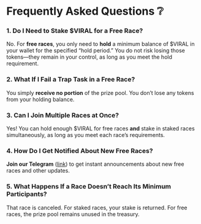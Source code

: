 # Frequently Asked Questions ❔

### 1. Do I Need to Stake $VIRAL for a Free Race?

No. For **free races**, you only need to **hold** a minimum balance of $VIRAL in your wallet for the specified “hold period.” You do not risk losing those tokens—they remain in your control, as long as you meet the hold requirement.

### 2. What If I Fail a Trap Task in a Free Race?

You simply **receive no portion** of the prize pool. You don’t lose any tokens from your holding balance.

### 3. Can I Join Multiple Races at Once?

Yes! You can hold enough $VIRAL for free races **and** stake in staked races simultaneously, as long as you meet each race’s requirements.

### 4. How Do I Get Notified About New Free Races?

**Join our Telegram** ([link](https://t.me/viralmind)) to get instant announcements about new free races and other updates.

### 5. What Happens If a Race Doesn’t Reach Its Minimum Participants?

That race is canceled. For staked races, your stake is returned. For free races, the prize pool remains unused in the treasury.
